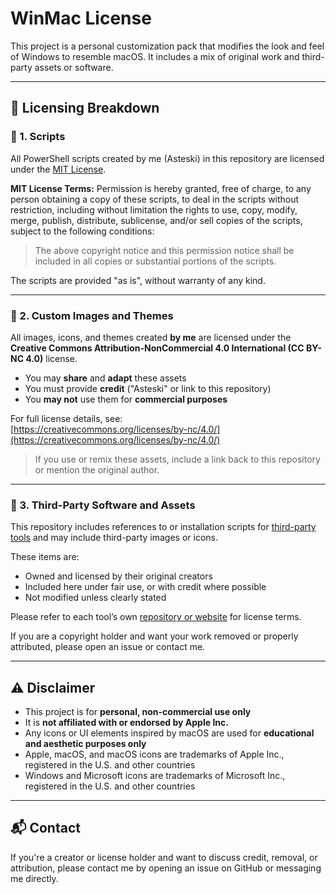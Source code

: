 # WinMac License

This project is a personal customization pack that modifies the look and feel of Windows to resemble macOS. It includes a mix of original work and third-party assets or software.

---

## 📜 Licensing Breakdown

### 🔹 1. Scripts
All PowerShell scripts created by me (Asteski) in this repository are licensed under the [MIT License](https://opensource.org/licenses/MIT).

**MIT License Terms:**
Permission is hereby granted, free of charge, to any person obtaining a copy of these scripts, to deal in the scripts without restriction, including without limitation the rights to use, copy, modify, merge, publish, distribute, sublicense, and/or sell copies of the scripts, subject to the following conditions:

> The above copyright notice and this permission notice shall be included in all copies or substantial portions of the scripts.

The scripts are provided "as is", without warranty of any kind.

---

### 🔹 2. Custom Images and Themes
All images, icons, and themes created **by me** are licensed under the **Creative Commons Attribution-NonCommercial 4.0 International (CC BY-NC 4.0)** license.

- You may **share** and **adapt** these assets
- You must provide **credit** ("Asteski" or link to this repository)
- You **may not** use them for **commercial purposes**

For full license details, see:  
[https://creativecommons.org/licenses/by-nc/4.0/](https://creativecommons.org/licenses/by-nc/4.0/)

> If you use or remix these assets, include a link back to this repository or mention the original author.

---

### 🔹 3. Third-Party Software and Assets
This repository includes references to or installation scripts for [third-party tools](https://github.com/Asteski/WinMac?tab=readme-ov-file#credits) and may include third-party images or icons.

These items are:
- Owned and licensed by their original creators
- Included here under fair use, or with credit where possible
- Not modified unless clearly stated

Please refer to each tool’s own [repository or website](https://github.com/Asteski/WinMac?tab=readme-ov-file#credits) for license terms.

If you are a copyright holder and want your work removed or properly attributed, please open an issue or contact me.

---

## ⚠️ Disclaimer

- This project is for **personal, non-commercial use only**
- It is **not affiliated with or endorsed by Apple Inc.**
- Any icons or UI elements inspired by macOS are used for **educational and aesthetic purposes only**
- Apple, macOS, and macOS icons are trademarks of Apple Inc., registered in the U.S. and other countries
- Windows and Microsoft icons are trademarks of Microsoft Inc., registered in the U.S. and other countries

---

## 📬 Contact

If you're a creator or license holder and want to discuss credit, removal, or attribution, please contact me by opening an issue on GitHub or messaging me directly.
